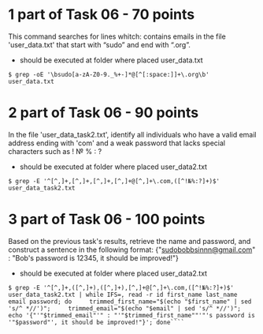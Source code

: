 # 1 part of Task 06  - 70 points

This command searches for lines whitch: 
contains emails in the file 'user_data.txt' that start with “sudo” and end with “.org”.    
- should be executed at folder where placed user_data.txt

```
$ grep -oE '\bsudo[a-zA-Z0-9._%+-]*@[^[:space:]]+\.org\b' user_data.txt
```

# 2 part of Task 06 - 90 points
In the file 'user_data_task2.txt', identify all individuals who have a valid email address ending with 'com' and a weak password that lacks special characters such as ! № % : ?
- should be executed at folder where placed user_data2.txt

```
$ grep -E '^[^,]+,[^,]+,[^,]+,[^,]+@[^,]+\.com,([^!№%:?]+)$' user_data_task2.txt
```

# 3 part of Task 06 - 100 points
Based on the previous task's results, retrieve the name and password, and construct a sentence in the following format:
{"sudobobbsinnn@gmail.com" : "Bob's password is 12345, it should be improved!"}
- should be executed at folder where placed user_data2.txt

```
$ grep -E '^[^,]+,([^,]+),([^,]+),[^,]+@[^,]+\.com,([^!№%:?]+)$' user_data_task2.txt | while IFS=, read -r id first_name last_name email password; do     trimmed_first_name="$(echo "$first_name" | sed 's/^ *//')";     trimmed_email="$(echo "$email" | sed 's/^ *//')";     echo '{"'"$trimmed_email"'" : "'"$trimmed_first_name""'"'s password is '"$password"', it should be improved!"}'; done````
